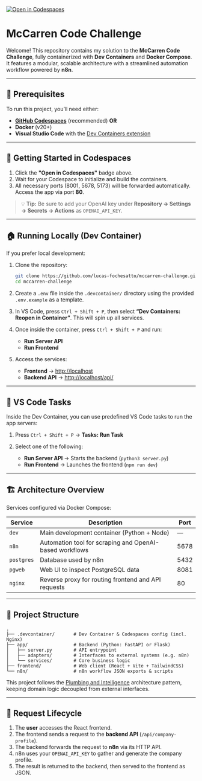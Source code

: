 [![Open in Codespaces](https://github.com/codespaces/badge.svg)](https://github.com/codespaces/new?hide_repo_select=true&repo=lucas-fochesatto%2Fmccarren-challenge&ref=main&devcontainer_path=.devcontainer%2Fdevcontainer.json)

# McCarren Code Challenge

Welcome! This repository contains my solution to the **McCarren Code Challenge**, fully containerized with **Dev Containers** and **Docker Compose**. It features a modular, scalable architecture with a streamlined automation workflow powered by **n8n**.

---

## 🔧 Prerequisites

To run this project, you’ll need either:

* [**GitHub Codespaces**](https://github.com/features/codespaces) (recommended)
  **OR**
* **Docker** (v20+)
* **Visual Studio Code** with the [Dev Containers extension](https://marketplace.visualstudio.com/items?itemName=ms-vscode-remote.remote-containers)

---

## 🚀 Getting Started in Codespaces

1. Click the **"Open in Codespaces"** badge above.
2. Wait for your Codespace to initialize and build the containers.
3. All necessary ports (8001, 5678, 5173) will be forwarded automatically. Access the app via port **80**.

> 💡 **Tip:** Be sure to add your OpenAI key under
> **Repository → Settings → Secrets → Actions** as `OPENAI_API_KEY`.

---

## 🏠 Running Locally (Dev Container)

If you prefer local development:

1. Clone the repository:

   ```bash
   git clone https://github.com/lucas-fochesatto/mccarren-challenge.git
   cd mccarren-challenge
   ```

2. Create a `.env` file inside the `.devcontainer/` directory using the provided `.env.example` as a template.

3. In VS Code, press `Ctrl + Shift + P`, then select **“Dev Containers: Reopen in Container”**. This will spin up all services.

4. Once inside the container, press `Ctrl + Shift + P` and run:

   * **Run Server API**
   * **Run Frontend**

5. Access the services:

   * **Frontend** → [http://localhost](http://localhost)
   * **Backend API** → [http://localhost/api/](http://localhost/api/)

---

## 🧰 VS Code Tasks

Inside the Dev Container, you can use predefined VS Code tasks to run the app servers:

1. Press `Ctrl + Shift + P` → **Tasks: Run Task**
2. Select one of the following:

   * **Run Server API** → Starts the backend (`python3 server.py`)
   * **Run Frontend** → Launches the frontend (`npm run dev`)

---

## 🏗 Architecture Overview

Services configured via Docker Compose:

| Service    | Description                                             | Port |
| ---------- | ------------------------------------------------------- | ---- |
| `dev`      | Main development container (Python + Node)              | —    |
| `n8n`      | Automation tool for scraping and OpenAI-based workflows | 5678 |
| `postgres` | Database used by n8n                                    | 5432 |
| `pgweb`    | Web UI to inspect PostgreSQL data                       | 8081 |
| `nginx`    | Reverse proxy for routing frontend and API requests     | 80   |

---

## 📁 Project Structure

```
.
├── .devcontainer/       # Dev Container & Codespaces config (incl. Nginx)
├── app/                 # Backend (Python: FastAPI or Flask)
│   ├── server.py        # API entrypoint
│   ├── adapters/        # Interfaces to external systems (e.g. n8n)
│   └── services/        # Core business logic
├── frontend/            # Web client (React + Vite + TailwindCSS)
└── n8n/                 # n8n workflow JSON exports & scripts
```

This project follows the [Plumbing and Intelligence](https://tonylampada.github.io/plumbing-and-intelligence/) architecture pattern, keeping domain logic decoupled from external interfaces.

---

## 🔄 Request Lifecycle

1. The **user** accesses the React frontend.
2. The frontend sends a request to the **backend API** (`/api/company-profile`).
3. The backend forwards the request to **n8n** via its HTTP API.
4. n8n uses your `OPENAI_API_KEY` to gather and generate the company profile.
5. The result is returned to the backend, then served to the frontend as JSON.